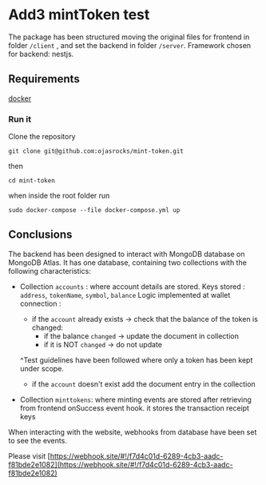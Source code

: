 # Add3 mintToken test

The package has been structured moving the original files for frontend in folder `/client` , and set the backend in folder `/server`. Framework chosen for backend: nestjs.

## Requirements

 [docker](https://www.docker.com)

### Run it

Clone the repository 

`git clone git@github.com:ojasrocks/mint-token.git`

then

`cd mint-token`

when inside the root folder run

`sudo docker-compose --file docker-compose.yml up`

## Conclusions

The backend has been designed to interact with MongoDB database on MongoDB Atlas.
It has one database, containing two collections with the following characteristics:

- Collection `accounts` : where account details are stored. Keys stored : `address`, `tokenName`, `symbol`, `balance`
  Logic implemented at wallet connection :

  - if the `account` already exists -> check that the balance of the token is changed:
    - if the balance `changed` -> update the document in collection
    - if it is NOT `changed` -> do not update

  ^Test guidelines have been followed where only a token has been kept under scope.

  - if the `account` doesn't exist add the document entry in the collection

- Collection `minttokens`: where minting events are stored after retrieving from frontend onSuccess event hook. it stores the transaction receipt keys

When interacting with the website, webhooks from database have been set to see the events.

Please visit [https://webhook.site/#!/f7d4c01d-6289-4cb3-aadc-f81bde2e1082](https://webhook.site/#!/f7d4c01d-6289-4cb3-aadc-f81bde2e1082)
